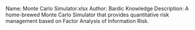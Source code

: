 Name: Monte Carlo Simulator.xlsx
Author: Bardic Knowledge
Description: A home-brewed Monte Carlo Simulator that provides quantitative risk management based on Factor Analysis of Information Risk.
